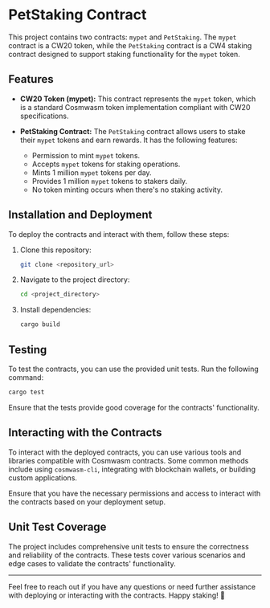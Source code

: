 # PetStaking Contract

This project contains two contracts: `mypet` and `PetStaking`. The `mypet` contract is a CW20 token, while the `PetStaking` contract is a CW4 staking contract designed to support staking functionality for the `mypet` token.

## Features

- **CW20 Token (mypet):** This contract represents the `mypet` token, which is a standard Cosmwasm token implementation compliant with CW20 specifications.

- **PetStaking Contract:** The `PetStaking` contract allows users to stake their `mypet` tokens and earn rewards. It has the following features:

  - Permission to mint `mypet` tokens.
  - Accepts `mypet` tokens for staking operations.
  - Mints 1 million `mypet` tokens per day.
  - Provides 1 million `mypet` tokens to stakers daily.
  - No token minting occurs when there's no staking activity.

## Installation and Deployment

To deploy the contracts and interact with them, follow these steps:

1. Clone this repository:

   ```bash
   git clone <repository_url>
   ```

2. Navigate to the project directory:

   ```bash
   cd <project_directory>
   ```

3. Install dependencies:

   ```bash
   cargo build
   ```

## Testing

To test the contracts, you can use the provided unit tests. Run the following command:

```bash
cargo test
```

Ensure that the tests provide good coverage for the contracts' functionality.

## Interacting with the Contracts

To interact with the deployed contracts, you can use various tools and libraries compatible with Cosmwasm contracts. Some common methods include using `cosmwasm-cli`, integrating with blockchain wallets, or building custom applications.

Ensure that you have the necessary permissions and access to interact with the contracts based on your deployment setup.

## Unit Test Coverage

The project includes comprehensive unit tests to ensure the correctness and reliability of the contracts. These tests cover various scenarios and edge cases to validate the contracts' functionality.

---

Feel free to reach out if you have any questions or need further assistance with deploying or interacting with the contracts. Happy staking! 🐾